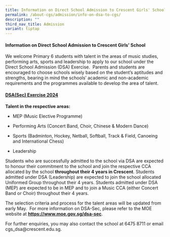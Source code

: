 ```yaml
---
title: Information on Direct School Admission to Crescent Girls' School
permalink: /about-cgs/admission/info-on-dsa-to-cgs/
description: ""
third_nav_title: Admission
variant: tiptap
---
```

<h4><strong>Information on Direct School Admission to Crescent Girls' School</strong></h4>
<p>We welcome Primary 6 students with talent in the areas of music studies,
performing arts, sports and leadership to apply to our school under the
Direct School Admission (DSA) Exercise.&nbsp; Parents and students are
encouraged to choose schools wisely based on the student’s aptitudes and
strengths, bearing in mind the schools’ academic and non-academic requirements
and the programmes available to develop the area of talent.</p>
<p></p>
<h4><strong><u>DSA(Sec) Exercise 2024</u></strong></h4>
<p><strong>Talent in the respective areas:</strong>
</p>
<ul data-tight="true" class="tight">
<li>
<p>MEP (Music Elective Programme)</p>
</li>
<li>
<p>Performing Arts (Concert Band, Choir, Chinese &amp; Modern Dance)</p>
</li>
<li>
<p>Sports (Badminton, Hockey, Netball, Softball, Track &amp; Field, Canoeing
and International Chess)</p>
</li>
<li>
<p>Leadership</p>
</li>
</ul>
<p></p>
<p>Students who are successfully admitted to the school via DSA are expected
to honour their commitment to the school and join the respective CCA allocated
by the school <strong>throughout their 4 years in Crescent</strong>. Students
admitted under DSA (Leadership) are expected to join the school allocated
Uniformed Group throughout their 4 years. Students admitted under DSA (MEP)
are expected to be in MEP and to join a Music CCA (either Concert Band
or Choir) throughout their 4 years.</p>
<p></p>
<p>The selection criteria and process for the talent areas will be updated
from early May.&nbsp; For more information on DSA-Sec, please refer to
the MOE website at <strong><a href="https://www.moe.gov.sg/dsa-sec" rel="noopener noreferrer nofollow" target="_blank">https://www.moe.gov.sg/dsa-sec</a></strong>.</p>
<p></p>
<p>For further enquiries, you may also contact the school at 6475 8711 or
email cgs_dsa@crescent.edu.sg.</p>